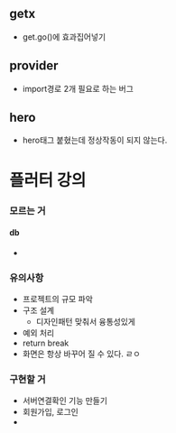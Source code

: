 ## getx
- get.go()에 효과집어넣기

## provider
- import경로 2개 필요로 하는 버그

## hero
- hero태그 붙혔는데 정상작동이 되지 않는다.





# 플러터 강의

### 모르는 거
#### db
- 

### 유의사항
- 프로젝트의 규모 파악
- 구조 설계
  - 디자인패턴 맞춰서 융통성있게
- 예외 처리
- return break
- 화면은 항상 바꾸어 질 수 있다.
ㄹㅇ


### 구현할 거
- 서버연결확인 기능 만들기
- 회원가입, 로그인
- 